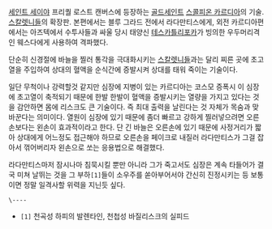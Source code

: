 [세인트 세이야](%EC%84%B8%EC%9D%B8%ED%8A%B8%20%EC%84%B8%EC%9D%B4%EC%95%BC.md) 프리퀄
로스트 캔버스에 등장하는 [골드세인트](%EA%B3%A8%EB%93%9C%EC%84%B8%EC%9D%B8%ED%8A%B8.md)
[스콜피온 카르디아](%EC%8A%A4%EC%BD%9C%ED%94%BC%EC%98%A8%20%EC%B9%B4%EB%A5%B4%EB%94%94%EC%95%84.md)의 기술. [스칼렛니들](%EC%8A%A4%EC%B9%BC%EB%A0%9B%20%EB%8B%88%EB%93%A4.md)의 확장판. 본편에서는 블루 그라드
전에서 라다만티스에게, 외전 카르디아편에서는 아즈텍에서 수투사들과 싸울 당시 태양신 [테스카틀리포카](%ED%85%8C%EC%8A%A4%EC%B9%B4%ED%8B%80%EB%A6%AC%ED%8F%AC%EC%B9%B4.md)가 빙의한 우두머리격인 웨스다에게 사용하여 격파했다.

단순히 신경절에 바늘을 찔러 통각을 극대화시키는 [스칼렛니들](%EC%8A%A4%EC%B9%BC%EB%A0%9B%20%EB%8B%88%EB%93%A4.md)과는 달리 찌른 곳에 초고열을
주입하여 상대의 혈액을 순식간에 증발시켜 상대를 태워 죽이는 기술이다.

일단 무척이나 강력할것 같지만 심장에 지병이 있는 카르디아는 코스모 증폭시 이 심장에 초고열이 축적되기 때문에 한발 한발이 혈액을 증발시키는
열량을 가지고 있다는 것을 감안하면 몸에 리스크도 큰 기술이다. 즉 최대 출력을 날린다는 것 자체가 목숨과 맞바꾼다는 의미이다. 열원이
심장에 있기 때문에 좀더 빠르고 강하게 찔러넣으려면 오른손보다는 왼손이 효과적이라고 한다. 단 긴 바늘은 오른손에 있기 때문에 사정거리가
짧아 상대에게 어느정도 접근해야 하므로 오른손을 페이크로 내질러 라다만티스가 그걸 잡아서 꺾어버리자 왼손으로 쏘는 응용법으로 해결했다.

라다만티스마저 잠시나마 침묵시킬 뿐만 아니라 그가 죽고서도 심장은 계속 타들어가 결국 미쳐 날뛰는 것을 그 부하`[1]`들이 소우주를
쏟아부어서야 간신히 진정시키는 등 보통이면 정말 일격사할 위력을 지닌듯 싶다.

`\----`

  * `[1]` 천곡성 하피의 발렌타인, 천첩성 바질리스크의 실피드

